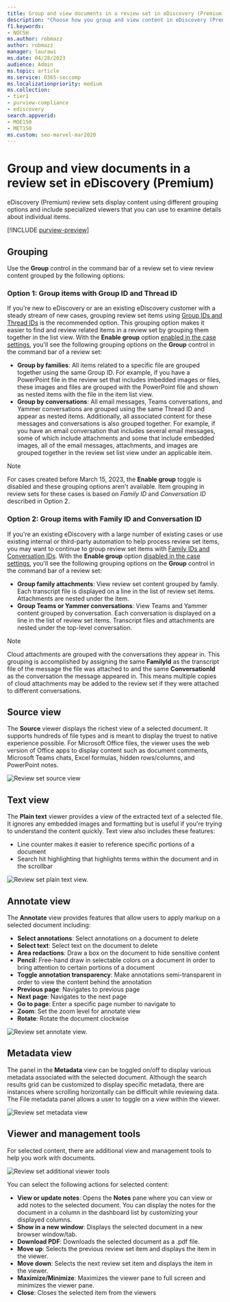```yaml
---
title: Group and view documents in a review set in eDiscovery (Premium)
description: "Choose how you group and view content in eDiscovery (Premium) review sets. Includes grouping review set items by families and conversations, and viewing individual item source, plain text, annotate, and metadata information."
f1.keywords:
- NOCSH
ms.author: robmazz
author: robmazz
manager: laurawi
ms.date: 04/28/2023
audience: Admin
ms.topic: article
ms.service: O365-seccomp
ms.localizationpriority: medium
ms.collection:
- tier1
- purview-compliance
- ediscovery
search.appverid:
- MOE150
- MET150
ms.custom: seo-marvel-mar2020
---
```


# Group and view documents in a review set in eDiscovery (Premium)

eDiscovery (Premium) review sets display content using different grouping options and include specialized viewers that you can use to examine details about individual items.

[!INCLUDE [purview-preview](../includes/purview-preview.md)]

## Grouping

Use the **Group** control in the command bar of a review set to view review content grouped by the following options:

### Option 1: Group items with Group ID and Thread ID

If you're new to eDiscovery or are an existing eDiscovery customer with a steady stream of new cases, grouping review set items using [Group IDs and Thread IDs](ediscovery-document-metadata-fields.md) is the recommended option. This grouping option makes it easier to find and review related items in a review set by grouping them together in the list view. With the **Enable group** option [enabled in the case settings](ediscovery-configure-review-set-settings.md), you'll see the following grouping options on the **Group** control in the command bar of a review set:

- **Group by families**: All items related to a specific file are grouped together using the same Group ID. For example, if you have a PowerPoint file in the review set that includes imbedded images or files, these images and files are grouped with the PowerPoint file and shown as nested items with the file in the item list view.
- **Group by conversations**: All email messages, Teams conversations, and Yammer conversations are grouped using the same Thread ID and appear as nested items. Additionally, all associated content for these messages and conversations is also grouped together. For example, if you have an email conversation that includes several email messages, some of which include attachments and some that include embedded images, all of the email messages, attachments, and images are grouped together in the review set list view under an applicable item.

>[!NOTE]
> For cases created before March 15, 2023, the **Enable group** toggle is disabled and these grouping options aren't available. Item grouping in review sets for these cases is based on *Family ID* and *Conversation ID* described in Option 2.

### Option 2: Group items with Family ID and Conversation ID

If you're an existing eDiscovery with a large number of existing cases or use existing internal or third-party automation to help process review set items, you may want to continue to group review set items with [Family IDs and Conversation IDs](ediscovery-document-metadata-fields.md). With the **Enable group** option [disabled in the case settings](ediscovery-configure-review-set-settings.md), you'll see the following grouping options on the **Group** control in the command bar of a review set:

- **Group family attachments**: View review set content grouped by family. Each transcript file is displayed on a line in the list of review set items. Attachments are nested under the item.
- **Group Teams or Yammer conversations**: View Teams and Yammer content grouped by conversation. Each conversation is displayed on a line in the list of review set items. Transcript files and attachments are nested under the top-level conversation.

> [!NOTE]
> Cloud attachments are grouped with the conversations they appear in. This grouping is accomplished by assigning the same **FamilyId** as the transcript file of the message the file was attached to and the same **ConversationId** as the conversation the message appeared in. This means multiple copies of cloud attachments may be added to the review set if they were attached to different conversations.

## Source view

The **Source** viewer displays the richest view of a selected document. It supports hundreds of file types and is meant to display the truest to native experience possible. For Microsoft Office files, the viewer uses the web version of Office apps to display content such as document comments, Microsoft Teams chats, Excel formulas, hidden rows/columns, and PowerPoint notes.

![Review set source view](../media/ediscovery-source-view.png)

## Text view

The **Plain text** viewer provides a view of the extracted text of a selected file. It ignores any embedded images and formatting but is useful if you're trying to understand the content quickly. Text view also includes these features:

- Line counter makes it easier to reference specific portions of a document
- Search hit highlighting that highlights terms within the document and in the scrollbar

![Review set plain text view.](../media/ediscovery-plain-text-view.png)

## Annotate view

The **Annotate** view provides features that allow users to apply markup on a selected document including:

- **Select annotations**: Select annotations on a document to delete
- **Select text**: Select text on the document to delete
- **Area redactions**: Draw a box on the document to hide sensitive content
- **Pencil**: Free-hand draw in selectable colors on a document in order to bring attention to certain portions of a document
- **Toggle annotation transparency**: Make annotations semi-transparent in order to view the content behind the annotation
- **Previous page**: Navigates to previous page
- **Next page**: Navigates to the next page
- **Go to page**: Enter a specific page number to navigate to
- **Zoom**: Set the zoom level for annotate view
- **Rotate**: Rotate the document clockwise

![Review set annotate view.](../media/ediscovery-annotate-view.png)

## Metadata view

The panel in the **Metadata** view can be toggled on/off to display various metadata associated with the selected document. Although the search results grid can be customized to display specific metadata, there are instances where scrolling horizontally can be difficult while reviewing data. The File metadata panel allows a user to toggle on a view within the viewer.

![Review set metadata view](../media/ediscovery-metadata-view.png)

## Viewer and management tools

For selected content, there are additional view and management tools to help you work with documents.

![Review set additional viewer tools](../media/ediscovery-additional-viewer-tools.png)

You can select the following actions for selected content:

- **View or update notes**: Opens the **Notes** pane where you can view or add notes to the selected document. You can display the notes for the document in a column in the dashboard list by customizing your displayed columns.
- **Show in a new window**: Displays the selected document in a new browser window/tab.
- **Download PDF**: Downloads the selected document as a .pdf file.
- **Move up**: Selects the previous review set item and displays the item in the viewer.
- **Move down**: Selects the next review set item and displays the item in the viewer.
- **Maximize/Minimize**: Maximizes the viewer pane to full screen and minimizes the viewer pane.
- **Close**: Closes the selected item from the viewers
